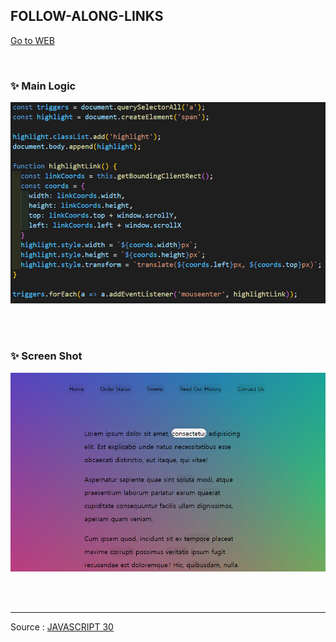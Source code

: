 ## FOLLOW-ALONG-LINKS

[Go to WEB](https://limunosekai.github.io/follow-along-links/)

<br>

### ✨ Main Logic

![1](./img/K-002.png)

<br>

<br>

### ✨ Screen Shot

![2](./img/K-001.png)

<br>

<br>

---

Source : [JAVASCRIPT 30](https://javascript30.com/)